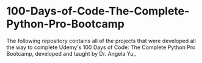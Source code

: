 # 100-Days-of-Code-The-Complete-Python-Pro-Bootcamp
The following repository contains all of the projects that were developed all the way to complete Udemy's 100 Days of Code: The Complete Python Pro Bootcamp, developed and taught by Dr. Angela Yu,.
